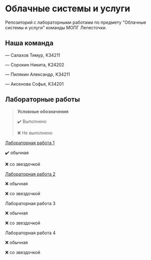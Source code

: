 # Облачные системы и услуги
Репозиторий с лабораторными работами по предмету "Облачные системы и услуги" команды МОПГ Лепесточки.
## Наша команда
— Салахов Тимур, K34211

— Сорокин Никита, K24202

— Пилякин Александр, K34211

— Аксенова Софья, K34201
## Лабораторные работы
> **Условные обозначения**
> 
> ✔️ Выполнено
> 
> ❌ Не выполнено

[Лабораторная работа 1](https://github.com/S-txt/2023_2024-cloud_systems_and_services-group-lepestok/tree/lab-1-dev/Lab%201)
  
  ✔️ обычная

  ❌ со звездочкой
  
[Лабораторная работа 2](https://github.com/S-txt/2023_2024-cloud_systems_and_services-group-lepestok/tree/lab-2-dev/Lab%202)
  
  ❌ обычная

  ❌ со звездочкой
  
Лабораторная работа 3
  
  ❌ обычная

  ❌ со звездочкой
  
Лабораторная работа 4
  
  ❌ обычная

  ❌ со звездочкой



